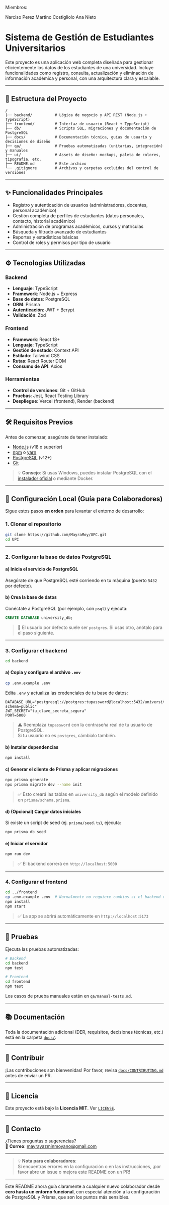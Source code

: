 Miembros:




Narciso Perez
Martino Costigliolo
Ana Nieto

# Sistema de Gestión de Estudiantes Universitarios

Este proyecto es una aplicación web completa diseñada para gestionar eficientemente los datos de los estudiantes de una universidad. Incluye funcionalidades como registro, consulta, actualización y eliminación de información académica y personal, con una arquitectura clara y escalable.

---

## 📁 Estructura del Proyecto

```
/
├── backend/          # Lógica de negocio y API REST (Node.js + TypeScript)
├── frontend/         # Interfaz de usuario (React + TypeScript)
├── db/               # Scripts SQL, migraciones y documentación de PostgreSQL
├── docs/             # Documentación técnica, guías de usuario y decisiones de diseño
├── qa/               # Pruebas automatizadas (unitarias, integración) y manuales
├── ui/               # Assets de diseño: mockups, paleta de colores, tipografía, etc.
├── README.md         # Este archivo
└── .gitignore        # Archivos y carpetas excluidos del control de versiones
```

---

## ✨ Funcionalidades Principales

- Registro y autenticación de usuarios (administradores, docentes, personal académico)
- Gestión completa de perfiles de estudiantes (datos personales, contacto, historial académico)
- Administración de programas académicos, cursos y matrículas
- Búsqueda y filtrado avanzado de estudiantes
- Reportes y estadísticas básicas
- Control de roles y permisos por tipo de usuario

---

## ⚙️ Tecnologías Utilizadas

### Backend
- **Lenguaje**: TypeScript  
- **Framework**: Node.js + Express  
- **Base de datos**: PostgreSQL  
- **ORM**: Prisma  
- **Autenticación**: JWT + Bcrypt  
- **Validación**: Zod  

### Frontend
- **Framework**: React 18+  
- **Lenguaje**: TypeScript  
- **Gestión de estado**: Context API  
- **Estilado**: Tailwind CSS  
- **Rutas**: React Router DOM  
- **Consumo de API**: Axios  

### Herramientas
- **Control de versiones**: Git + GitHub  
- **Pruebas**: Jest, React Testing Library  
- **Despliegue**: Vercel (frontend), Render (backend)

---

## 🛠 Requisitos Previos

Antes de comenzar, asegúrate de tener instalado:

- [Node.js](https://nodejs.org/) (v18 o superior)
- [npm](https://www.npmjs.com/) o [yarn](https://yarnpkg.com/)
- [PostgreSQL](https://www.postgresql.org/) (v12+)
- [Git](https://git-scm.com/)

> 💡 **Consejo**: Si usas Windows, puedes instalar PostgreSQL con el [instalador oficial](https://www.postgresql.org/download/windows/) o mediante Docker.

---

## 🚀 Configuración Local (Guía para Colaboradores)

Sigue estos pasos **en orden** para levantar el entorno de desarrollo:

### 1. Clonar el repositorio

```bash
git clone https://github.com/MayraMoy/UPC.git
cd UPC
```

---

### 2. Configurar la base de datos PostgreSQL

#### a) **Inicia el servicio de PostgreSQL**  
Asegúrate de que PostgreSQL esté corriendo en tu máquina (puerto `5432` por defecto).

#### b) **Crea la base de datos**

Conéctate a PostgreSQL (por ejemplo, con `psql`) y ejecuta:

```sql
CREATE DATABASE university_db;
```

> 🔐 El usuario por defecto suele ser `postgres`. Si usas otro, anótalo para el paso siguiente.

---

### 3. Configurar el backend

```bash
cd backend
```

#### a) **Copia y configura el archivo `.env`**

```bash
cp .env.example .env
```

Edita `.env` y actualiza las credenciales de tu base de datos:

```env
DATABASE_URL="postgresql://postgres:tupassword@localhost:5432/university_db?schema=public"
JWT_SECRET="tu_clave_secreta_segura"
PORT=5000
```

> ⚠️ Reemplaza `tupassword` con la contraseña real de tu usuario de PostgreSQL.  
> Si tu usuario no es `postgres`, cámbialo también.

#### b) **Instalar dependencias**

```bash
npm install
```

#### c) **Generar el cliente de Prisma y aplicar migraciones**

```bash
npx prisma generate
npx prisma migrate dev --name init
```

> ✅ Esto creará las tablas en `university_db` según el modelo definido en `prisma/schema.prisma`.

#### d) **(Opcional) Cargar datos iniciales**

Si existe un script de seed (ej. `prisma/seed.ts`), ejecuta:

```bash
npx prisma db seed
```

#### e) **Iniciar el servidor**

```bash
npm run dev
```

> ✅ El backend correrá en `http://localhost:5000`

---

### 4. Configurar el frontend

```bash
cd ../frontend
cp .env.example .env  # Normalmente no requiere cambios si el backend está en localhost:5000
npm install
npm start
```

> ✅ La app se abrirá automáticamente en `http://localhost:5173`

---

## 🧪 Pruebas

Ejecuta las pruebas automatizadas:

```bash
# Backend
cd backend
npm test

# Frontend
cd frontend
npm test
```

Los casos de prueba manuales están en `qa/manual-tests.md`.

---

## 📚 Documentación

Toda la documentación adicional (DER, requisitos, decisiones técnicas, etc.) está en la carpeta [`docs/`](docs/).

---

## 🤝 Contribuir

¡Las contribuciones son bienvenidas! Por favor, revisa [`docs/CONTRIBUTING.md`](docs/CONTRIBUTING.md) antes de enviar un PR.

---

## 📄 Licencia

Este proyecto está bajo la **Licencia MIT**. Ver [`LICENSE`](LICENSE).

---

## 📩 Contacto

¿Tienes preguntas o sugerencias?  
📧 **Correo**: mayrayazminmoyano@gmail.com

---

> 💡 **Nota para colaboradores**:  
> Si encuentras errores en la configuración o en las instrucciones, ¡por favor abre un issue o mejora este README con un PR!

---

Este README ahora guía claramente a cualquier nuevo colaborador desde **cero hasta un entorno funcional**, con especial atención a la configuración de PostgreSQL y Prisma, que son los puntos más sensibles.
